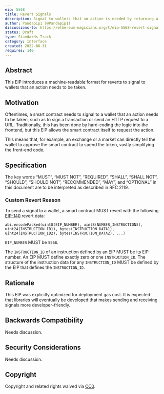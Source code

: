 ```yaml
---
eip: 5568
title: Revert Signals
description: Signal to wallets that an action is needed by returning a custom revert code
author: Pandapip1 (@Pandapip1)
discussions-to: https://ethereum-magicians.org/t/eip-5568-revert-signals/10622
status: Draft
type: Standards Track
category: Interface
created: 2022-08-31
requires: 140
---
```


## Abstract

This EIP introduces a machine-readable format for reverts to signal to wallets that an action needs to be taken.

## Motivation

Oftentimes, a smart contract needs to signal to a wallet that an action needs to be taken, such as to sign a transaction or send an HTTP request to a URL. Traditionally, this has been done by hard-coding the logic into the frontend, but this EIP allows the smart contract itself to request the action.

This means that, for example, an exchange or a market can directly tell the wallet to approve the smart contract to spend the token, vastly simplifying the front-end code.

## Specification

The key words “MUST”, “MUST NOT”, “REQUIRED”, “SHALL”, “SHALL NOT”, “SHOULD”, “SHOULD NOT”, “RECOMMENDED”, “MAY”, and “OPTIONAL” in this document are to be interpreted as described in RFC 2119.

### Custom Revert Reason

To send a signal to a wallet, a smart contract MUST revert with the following [EIP-140](./eip-140.md) revert data:
  
```solidity
abi.encodePacked(uint8(EIP_NUMBER), uint8(NUMBER_INSTRUCTIONS), uint24(INSTRUCTION_ID1), bytes(INSTRUCTION_DATA1), uint24(INSTRUCTION_ID2), bytes(INSTRUCTION_DATA2), ...)
```

`EIP_NUMBER` MUST be `5568`.

The `INSTRUCTION_ID` of an instruction defined by an EIP MUST be its EIP number. An EIP MUST define exactly zero or one `INSTRUCTION_ID`. The structure of the instruction data for any `INSTRUCTION_ID` MUST be defined by the EIP that defines the `INSTRUCTION_ID`.

## Rationale

This EIP was explicitly optimized for deployment gas cost. It is expected that libraries will eventually be developed that makes sending and receiving signals more developer-friendly.

## Backwards Compatibility

Needs discussion.

## Security Considerations

Needs discussion.

## Copyright
Copyright and related rights waived via [CC0](../LICENSE.md).
